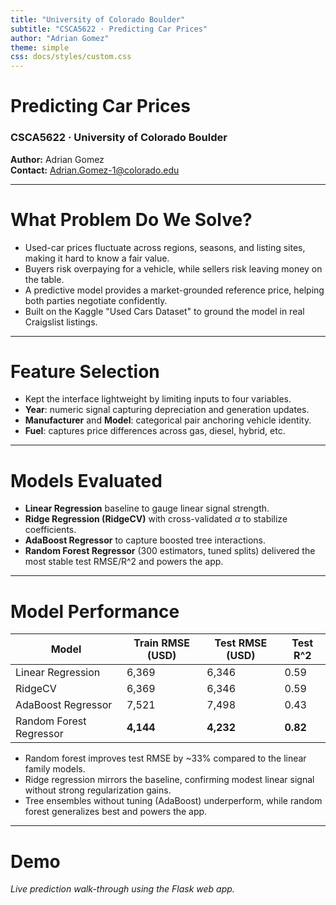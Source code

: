 ```yaml
---
title: "University of Colorado Boulder"
subtitle: "CSCA5622 · Predicting Car Prices"
author: "Adrian Gomez"
theme: simple
css: docs/styles/custom.css
---
```


# Predicting Car Prices

### CSCA5622 · University of Colorado Boulder

**Author:** Adrian Gomez  
**Contact:** Adrian.Gomez-1@colorado.edu

---

# What Problem Do We Solve?

- Used-car prices fluctuate across regions, seasons, and listing sites, making it hard to know a fair value.
- Buyers risk overpaying for a vehicle, while sellers risk leaving money on the table.
- A predictive model provides a market-grounded reference price, helping both parties negotiate confidently.
- Built on the Kaggle "Used Cars Dataset" to ground the model in real Craigslist listings.

---

# Feature Selection

- Kept the interface lightweight by limiting inputs to four variables.
- **Year**: numeric signal capturing depreciation and generation updates.
- **Manufacturer** and **Model**: categorical pair anchoring vehicle identity.
- **Fuel**: captures price differences across gas, diesel, hybrid, etc.

---

# Models Evaluated

- **Linear Regression** baseline to gauge linear signal strength.
- **Ridge Regression (RidgeCV)** with cross-validated $\alpha$ to stabilize coefficients.
- **AdaBoost Regressor** to capture boosted tree interactions.
- **Random Forest Regressor** (300 estimators, tuned splits) delivered the most stable test RMSE/R^2 and powers the app.

---

# Model Performance


| Model | Train RMSE (USD) | Test RMSE (USD) | Test R^2 |
| --- | --- | --- | --- |
| Linear Regression | 6,369 | 6,346 | 0.59 |
| RidgeCV | 6,369 | 6,346 | 0.59 |
| AdaBoost Regressor | 7,521 | 7,498 | 0.43 |
| Random Forest Regressor | **4,144** | **4,232** | **0.82** |

- Random forest improves test RMSE by ~33% compared to the linear family models.
- Ridge regression mirrors the baseline, confirming modest linear signal without strong regularization gains.
- Tree ensembles without tuning (AdaBoost) underperform, while random forest generalizes best and powers the app.

---

# Demo

*Live prediction walk-through using the Flask web app.*
